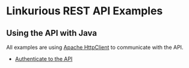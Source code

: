 # Linkurious REST API Examples

## Using the API with Java

All examples are using [Apache HttpClient](https://hc.apache.org/httpcomponents-client-4.5.x/index.html) to communicate with the API.

- [Authenticate to the API](./java/src/main/java/AuthenticationExample.java)
